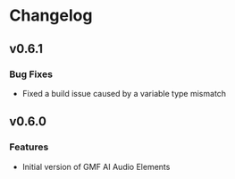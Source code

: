 # Changelog

## v0.6.1

### Bug Fixes

- Fixed a build issue caused by a variable type mismatch

## v0.6.0

### Features

- Initial version of GMF AI Audio Elements